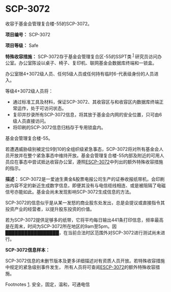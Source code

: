 # SCP-3072
                        




收容于基金会管理复合楼-55的SCP-3072。



**项目编号：** SCP-3072

**项目等级：** Safe

**特殊收容措施：** SCP-3072存于基金会管理复合区-55的SSPT类<sup class='footnoteref'>
 <a shape='rect' class='footnoteref' id='footnoteref-1' href='javascript:;' onclick='WIKIDOT.page.utils.scrollToReference(&apos;footnote-1&apos;)'>1</a>
</sup>研究员访问办公室。办公室陈设以桌子、椅子、复印机、联网基金会数据库终端和一锁盒。

办公室限4+3072级人员、任何5级人员或任何持有临时6-代表级身份的人员进入。

等级4+3072级人员将：

- 通过标准工具及材料，保证SCP-3072、其收容区与和收容区内数据库终端正常运作，处于可访问状态。
- 复印并抄录所有SCP-3072信息，将其放于基金会内网的安全位置，只可由6级人员直接访问。
- 将印刷的SCP-3072信息归档存于专用锁盒内。



基金会管理复合楼-55。



若遭遇威胁级别被定位9到10的全组织级紧急事态，SCP-3072将对所有基金会人员开放并在整个紧急事态中维持开放。基金会管理复合楼-55内部及附近的可用人员应在事态中尝试抵达收容办公室，遵照[ESCP-3072](/escp-3072)中列出的额外特殊收容措施的指示。

**描述：** SCP-3072是一爱迪生黄金&股票电报公司生产的证券收报纸带机，会印刷出内容不定的新近生成数字信息，即便其没有与电信缆线相连、或是被阻隔了电磁信号亦能如此。基金会尚未发现影响SCP-3072生成信息的方法。

SCP-3072的信息似乎是从某一发怒的商业股东处发出，总是会提议或直接指令其投资产业的经营者，以提升股东投资的价值。

若为SCP-3072提供足够多的纸带，它将平均每日输出441条打印信息，频率最高是在周末，时间为SCP-3072所在地区的9am至5pm。因█████████████████，在当前合法时区范围外对SCP-3072进行测试尚未进行。

**SCP-3072信息样本：** 


SCP-3072信息的未删节版本及更多详细描述对有资质人员开放。若特殊收容措施中规定的紧急级别事件发生， 所有人员将可查阅[ESCP-3072](/escp-3072)的额外特殊收容措施。



Footnotes
<a shape='rect' href='javascript:;' onclick='WIKIDOT.page.utils.scrollToReference(&apos;footnoteref-1&apos;)'>1</a>. 安全，固定，温和，可通电信


                    